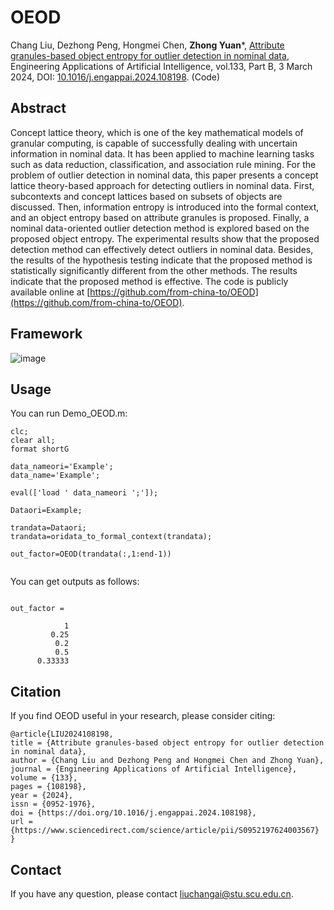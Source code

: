 # OEOD
Chang Liu, Dezhong Peng, Hongmei Chen, **Zhong Yuan***, [Attribute granules-based object entropy for outlier detection in nominal data](Paper/2024-OEOD.pdf), Engineering Applications of Artificial Intelligence, vol.133, Part B, 3 March 2024, DOI: [10.1016/j.engappai.2024.108198](https://doi.org/10.1016/j.engappai.2024.108198). (Code)


## Abstract
Concept lattice theory, which is one of the key mathematical models of granular computing, is capable of successfully dealing with uncertain information in nominal data. It has been applied to machine learning tasks such as data reduction, classification, and association rule mining. For the problem of outlier detection in nominal data, this paper presents a concept lattice theory-based approach for detecting outliers in nominal data. First, subcontexts and concept lattices based on subsets of objects are discussed. Then, information entropy is introduced into the formal context, and an object entropy based on attribute granules is proposed. Finally, a nominal data-oriented outlier detection method is explored based on the proposed object entropy. The experimental results show that the proposed detection method can effectively detect outliers in nominal data. Besides, the results of the hypothesis testing indicate that the proposed method is statistically significantly different from the other methods.
The results indicate that the proposed method is effective. The code is publicly available online at [https://github.com/from-china-to/OEOD](https://github.com/from-china-to/OEOD).

## Framework
![image](https://github.com/from-china-to/OEOD/blob/main/Paper/OEOD%20framework.png)

## Usage
You can run Demo_OEOD.m:
```
clc;
clear all;
format shortG

data_nameori='Example';
data_name='Example';

eval(['load ' data_nameori ';']);

Dataori=Example;

trandata=Dataori;
trandata=oridata_to_formal_context(trandata);

out_factor=OEOD(trandata(:,1:end-1))


```
You can get outputs as follows:
```

out_factor =

            1
         0.25
          0.2
          0.5
      0.33333
```

## Citation
If you find OEOD useful in your research, please consider citing:
```
@article{LIU2024108198,
title = {Attribute granules-based object entropy for outlier detection in nominal data},
author = {Chang Liu and Dezhong Peng and Hongmei Chen and Zhong Yuan},
journal = {Engineering Applications of Artificial Intelligence},
volume = {133},
pages = {108198},
year = {2024},
issn = {0952-1976},
doi = {https://doi.org/10.1016/j.engappai.2024.108198},
url = {https://www.sciencedirect.com/science/article/pii/S0952197624003567}
}
```
## Contact
If you have any question, please contact liuchangai@stu.scu.edu.cn.

